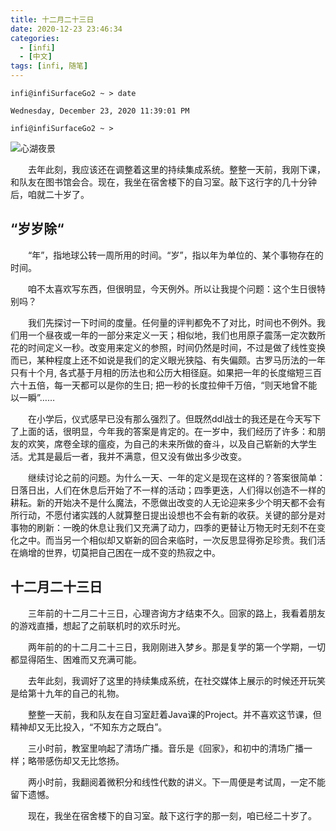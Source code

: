 ```yaml
---
title: 十二月二十三日
date: 2020-12-23 23:46:34
categories: 
  - [infi]
  - [中文]
tags: [infi, 随笔]
---
```


```shell
infi@infiSurfaceGo2 ~ > date

Wednesday, December 23, 2020 11:39:01 PM

infi@infiSurfaceGo2 ~ >
```

![心湖夜景](https://cdn.infi.wang/pic/blog/december-23rd/heartlake-nightview.jpeg)

&emsp;&emsp;去年此刻，我应该还在调整着这里的持续集成系统。整整一天前，我刚下课，和队友在图书馆会合。现在，我坐在宿舍楼下的自习室。敲下这行字的几十分钟后，咱就二十岁了。

<!-- more -->

## “岁岁除“

&emsp;&emsp;“年”，指地球公转一周所用的时间。“岁”，指以年为单位的、某个事物存在的时间。

&emsp;&emsp;咱不太喜欢写东西，但很明显，今天例外。所以让我提个问题：这个生日很特别吗？

&emsp;&emsp;我们先探讨一下时间的度量。任何量的评判都免不了对比，时间也不例外。我们用一个昼夜或一年的一部分来定义一天；相似地，我们也用原子震荡一定次数所花的时间定义一秒。改变用来定义的参照，时间仍然是时间，不过是做了线性变换而已，某种程度上还不如说是我们的定义眼光狭隘、有失偏颇。古罗马历法的一年只有十个月, 各式基于月相的历法也和公历大相径庭。如果把一年的长度缩短三百六十五倍，每一天都可以是你的生日; 把一秒的长度拉伸千万倍，“则天地曾不能以一瞬”……

&emsp;&emsp;在小学后，仪式感早已没有那么强烈了。但既然ddl战士的我还是在今天写下了上面的话，很明显，今年我的答案是肯定的。在一岁中，我们经历了许多：和朋友的欢笑，席卷全球的瘟疫，为自己的未来所做的奋斗，以及自己崭新的大学生活。尤其是最后一者，我并不满意，但又没有做出多少改变。

&emsp;&emsp;继续讨论之前的问题。为什么一天、一年的定义是现在这样的？答案很简单：日落日出，人们在休息后开始了不一样的活动；四季更迭，人们得以创造不一样的耕耘。新的开始决不是什么魔法，不愿做出改变的人无论迎来多少个明天都不会有所行动，不愿付诸实践的人就算整日提出设想也不会有新的收获。关键的部分是对事物的刷新：一晚的休息让我们又充满了动力，四季的更替让万物无时无刻不在变化之中。而当另一个相似却又崭新的回合来临时，一次反思显得弥足珍贵。我们活在熵增的世界，切莫把自己困在一成不变的热寂之中。

## 十二月二十三日

&emsp;&emsp;三年前的十二月二十三日，心理咨询方才结束不久。回家的路上，我看着朋友的游戏直播，想起了之前联机时的欢乐时光。

&emsp;&emsp;两年前的的十二月二十三日，我刚刚进入梦乡。那是复学的第一个学期，一切都显得陌生、困难而又充满可能。

&emsp;&emsp;去年此刻，我调好了这里的持续集成系统，在社交媒体上展示的时候还开玩笑是给第十九年的自己的礼物。

&emsp;&emsp;整整一天前，我和队友在自习室赶着Java课的Project。并不喜欢这节课，但精神却又无比投入，“不知东方之既白”。

&emsp;&emsp;三小时前，教室里响起了清场广播。音乐是《回家》，和初中的清场广播一样；略带感伤却又无比悠扬。

&emsp;&emsp;两小时前，我翻阅着微积分和线性代数的讲义。下一周便是考试周，一定不能留下遗憾。

&emsp;&emsp;现在，我坐在宿舍楼下的自习室。敲下这行字的那一刻，咱已经二十岁了。
